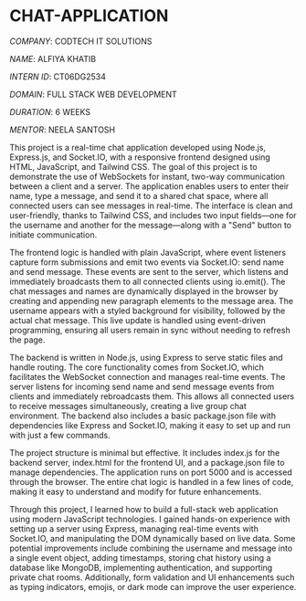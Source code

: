 # CHAT-APPLICATION

*COMPANY*: CODTECH IT SOLUTIONS

*NAME*: ALFIYA KHATIB

*INTERN ID*: CT06DG2534

*DOMAIN*: FULL STACK WEB DEVELOPMENT

*DURATION*: 6 WEEKS

*MENTOR*: NEELA SANTOSH

This project is a real-time chat application developed using Node.js, Express.js, and Socket.IO, with a responsive frontend designed using HTML, JavaScript, and Tailwind CSS. The goal of this project is to demonstrate the use of WebSockets for instant, two-way communication between a client and a server. The application enables users to enter their name, type a message, and send it to a shared chat space, where all connected users can see messages in real-time. The interface is clean and user-friendly, thanks to Tailwind CSS, and includes two input fields—one for the username and another for the message—along with a "Send" button to initiate communication.

The frontend logic is handled with plain JavaScript, where event listeners capture form submissions and emit two events via Socket.IO: send name and send message. These events are sent to the server, which listens and immediately broadcasts them to all connected clients using io.emit(). The chat messages and names are dynamically displayed in the browser by creating and appending new paragraph elements to the message area. The username appears with a styled background for visibility, followed by the actual chat message. This live update is handled using event-driven programming, ensuring all users remain in sync without needing to refresh the page.

The backend is written in Node.js, using Express to serve static files and handle routing. The core functionality comes from Socket.IO, which facilitates the WebSocket connection and manages real-time events. The server listens for incoming send name and send message events from clients and immediately rebroadcasts them. This allows all connected users to receive messages simultaneously, creating a live group chat environment. The backend also includes a basic package.json file with dependencies like Express and Socket.IO, making it easy to set up and run with just a few commands.

The project structure is minimal but effective. It includes index.js for the backend server, index.html for the frontend UI, and a package.json file to manage dependencies. The application runs on port 5000 and is accessed through the browser. The entire chat logic is handled in a few lines of code, making it easy to understand and modify for future enhancements.

Through this project, I learned how to build a full-stack web application using modern JavaScript technologies. I gained hands-on experience with setting up a server using Express, managing real-time events with Socket.IO, and manipulating the DOM dynamically based on live data. Some potential improvements include combining the username and message into a single event object, adding timestamps, storing chat history using a database like MongoDB, implementing authentication, and supporting private chat rooms. Additionally, form validation and UI enhancements such as typing indicators, emojis, or dark mode can improve the user experience.

